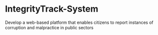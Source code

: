 # IntegrityTrack-System
  Develop a web-based platform that enables citizens to report instances of corruption and malpractice in public sectors

